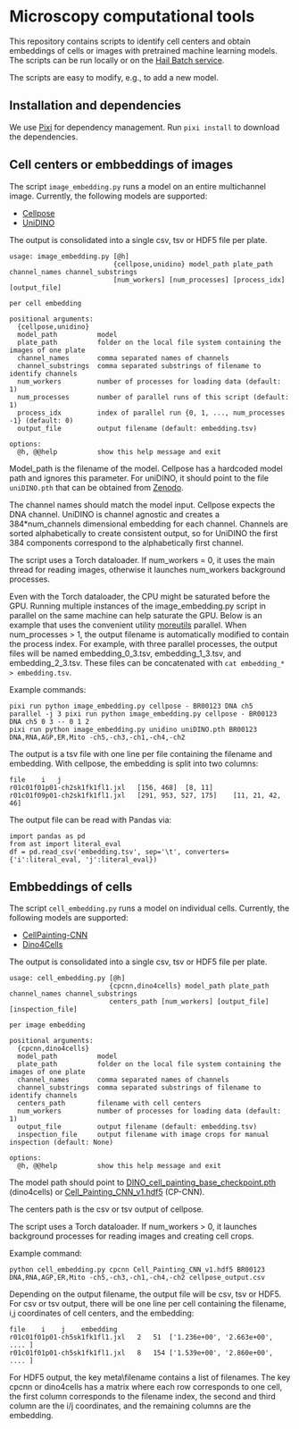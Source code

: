 # Microscopy computational tools

This repository contains scripts to identify cell centers and obtain embeddings of cells or images with pretrained machine learning models. The scripts can be run locally or on the [Hail Batch service](https://hail.is/docs/batch/service.html).

The scripts are easy to modify, e.g., to add a new model.

## Installation and dependencies

We use [Pixi](https://pixi.sh/latest/#installation) for dependency management. Run `pixi install` to download the dependencies.

## Cell centers or embbeddings of images

The script `image_embedding.py` runs a model on an entire multichannel image.  Currently, the following models are supported:

* [Cellpose](https://github.com/MouseLand/cellpose)
* [UniDINO](https://github.com/Bayer-Group/uniDINO/)

The output is consolidated into a single csv, tsv or HDF5 file per plate.

```
usage: image_embedding.py [@h]
                          {cellpose,unidino} model_path plate_path channel_names channel_substrings
                          [num_workers] [num_processes] [process_idx] [output_file]

per cell embedding

positional arguments:
  {cellpose,unidino}
  model_path          model
  plate_path          folder on the local file system containing the images of one plate
  channel_names       comma separated names of channels
  channel_substrings  comma separated substrings of filename to identify channels
  num_workers         number of processes for loading data (default: 1)
  num_processes       number of parallel runs of this script (default: 1)
  process_idx         index of parallel run {0, 1, ..., num_processes -1} (default: 0)
  output_file         output filename (default: embedding.tsv)

options:
  @h, @@help          show this help message and exit
```

Model_path is the filename of the model. Cellpose has a hardcoded model path and ignores this parameter. For uniDINO, it should point to the file `uniDINO.pth` that can be obtained from [Zenodo](https://zenodo.org/records/14988837).

The channel names should match the model input. Cellpose expects the DNA channel. UniDINO is channel agnostic and creates a 384\*num_channels dimensional embedding for each channel. Channels are sorted alphabetically to create consistent output, so for UniDINO the first 384 components correspond to the alphabetically first channel.

The script uses a Torch dataloader. If num_workers = 0, it uses the main thread for reading images, otherwise it launches num_workers background processes.

Even with the Torch dataloader, the CPU might be saturated before the GPU. Running multiple instances of the image_embedding.py script in parallel on the same machine can help saturate the GPU. Below is an example that uses the convenient utility [moreutils](https://joeyh.name/code/moreutils/) parallel. When num_processes > 1, the output filename is automatically modified to contain the process index. For example, with three parallel processes, the output files will be named embedding_0_3.tsv, embedding_1_3.tsv, and embedding_2_3.tsv. These files can be concatenated with `cat embedding_* > embedding.tsv`.

Example commands:
```
pixi run python image_embedding.py cellpose - BR00123 DNA ch5
parallel -j 3 pixi run python image_embedding.py cellpose - BR00123 DNA ch5 0 3 -- 0 1 2
pixi run python image_embedding.py unidino uniDINO.pth BR00123 DNA,RNA,AGP,ER,Mito -ch5,-ch3,-ch1,-ch4,-ch2
```

The output is a tsv file with one line per file containing the filename and embedding. With cellpose, the embedding is split into two columns:

```
file	i	j
r01c01f01p01-ch2sk1fk1fl1.jxl	[156, 468]	[8, 11]
r01c01f09p01-ch2sk1fk1fl1.jxl	[291, 953, 527, 175]	[11, 21, 42, 46]
```

The output file can be read with Pandas via:

```
import pandas as pd
from ast import literal_eval
df = pd.read_csv('embedding.tsv', sep='\t', converters={'i':literal_eval, 'j':literal_eval})
```


## Embbeddings of cells

The script `cell_embedding.py` runs a model on individual cells. Currently, the following models are supported:

* [CellPainting-CNN](https://www.nature.com/articles/s41467-024-45999-1)
* [Dino4Cells](https://www.biorxiv.org/content/10.1101/2023.06.16.545359v1)

The output is consolidated into a single csv, tsv or HDF5 file per plate.

```
usage: cell_embedding.py [@h]
                         {cpcnn,dino4cells} model_path plate_path channel_names channel_substrings
                         centers_path [num_workers] [output_file] [inspection_file]

per image embedding

positional arguments:
  {cpcnn,dino4cells}
  model_path          model
  plate_path          folder on the local file system containing the images of one plate
  channel_names       comma separated names of channels
  channel_substrings  comma separated substrings of filename to identify channels
  centers_path        filename with cell centers
  num_workers         number of processes for loading data (default: 1)
  output_file         output filename (default: embedding.tsv)
  inspection_file     output filename with image crops for manual inspection (default: None)

options:
  @h, @@help          show this help message and exit
```

The model path should point to [DINO_cell_painting_base_checkpoint.pth](https://zenodo.org/records/8061428) (dino4cells) or [Cell_Painting_CNN_v1.hdf5](https://zenodo.org/records/7114558) (CP-CNN).

The centers path is the csv or tsv output of cellpose.

The script uses a Torch dataloader. If num_workers > 0, it launches background processes for reading images and creating cell crops.


Example command:
```
python cell_embedding.py cpcnn Cell_Painting_CNN_v1.hdf5 BR00123 DNA,RNA,AGP,ER,Mito -ch5,-ch3,-ch1,-ch4,-ch2 cellpose_output.csv
```

Depending on the output filename, the output file will be csv, tsv or HDF5. For csv or tsv output, there will be one line per cell containing the filename, i,j coordinates of cell centers, and the embedding:

```
file    i    j    embedding
r01c01f01p01-ch5sk1fk1fl1.jxl	2	51	['1.236e+00', '2.663e+00', .... ]
r01c01f01p01-ch5sk1fk1fl1.jxl	8	154	['1.539e+00', '2.860e+00', .... ]
```

For HDF5 output, the key meta\filename contains a list of filenames. The key cpcnn or dino4cells has a matrix where each row corresponds to one cell, the first column corresponds to the filename index, the second and third column are the i/j coordinates, and the remaining columns are the embedding.
